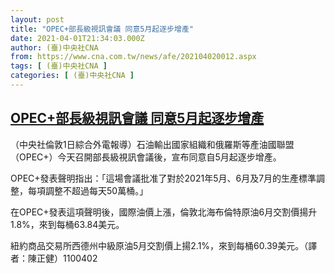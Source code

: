 ```yaml
---
layout: post
title: "OPEC+部長級視訊會議 同意5月起逐步增產"
date: 2021-04-01T21:34:03.000Z
author: (臺)中央社CNA
from: https://www.cna.com.tw/news/afe/202104020012.aspx
tags: [ (臺)中央社CNA ]
categories: [ (臺)中央社CNA ]
---
```

<!--1617312843000-->
[OPEC+部長級視訊會議 同意5月起逐步增產](https://www.cna.com.tw/news/afe/202104020012.aspx)
------

<div>
<div></div><div class="paragraph"><p>（中央社倫敦1日綜合外電報導）石油輸出國家組織和俄羅斯等產油國聯盟（OPEC+）今天召開部長級視訊會議後，宣布同意自5月起逐步增產。</p><p>OPEC+發表聲明指出：「這場會議批准了對於2021年5月、6月及7月的生產標準調整，每項調整不超過每天50萬桶。」</p><p>在OPEC+發表這項聲明後，國際油價上漲，倫敦北海布倫特原油6月交割價揚升1.8%，來到每桶63.84美元。</p><p>紐約商品交易所西德州中級原油5月交割價上揚2.1%，來到每桶60.39美元。（譯者：陳正健）1100402</p></div>
</div>
